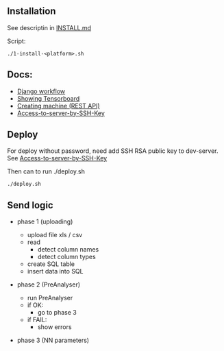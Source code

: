 ## Installation 
See descriptin in [INSTALL.md](INSTALL.md)

Script:

    ./1-install-<platform>.sh


## Docs:

- [Django workflow](docs/django-workflow.png)
- [Showing Tensorboard](docs/TensorBoard.png)
- [Creating machine (REST API)](docs/AI-creating-machine.png)  
- [Access-to-server-by-SSH-Key](docs/Access-to-server-by-SSH-Key.md)

    
## Deploy

For deploy without password, need add SSH RSA public key to dev-server.
See [Access-to-server-by-SSH-Key](docs/Access-to-server-by-SSH-Key.md)


Then can to run ./deploy.sh  

    ./deploy.sh


## Send logic
- phase 1 (uploading)
    - upload file xls / csv
    - read
      - detect column names 
      - detect column types
    - create SQL table
    - insert data into SQL


- phase 2 (PreAnalyser)
    - run PreAnalyser
    - if OK:
        - go to phase 3 
    - if FAIL: 
        - show errors

 
- phase 3 (NN parameters)

